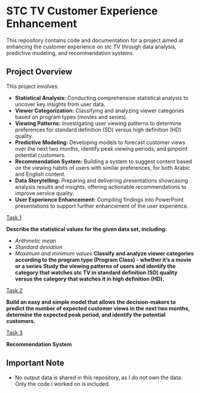 # STC TV Customer Experience Enhancement

This repository contains code and documentation for a project aimed at enhancing the customer experience on stc TV through data analysis, predictive modeling, and recommendation systems.

## Project Overview

This project involves:

- **Statistical Analysis:** Conducting comprehensive statistical analysis to uncover key insights from user data.
- **Viewer Categorization:** Classifying and analyzing viewer categories based on program types (movies and series).
- **Viewing Patterns:** Investigating user viewing patterns to determine preferences for standard definition (SD) versus high definition (HD) quality.
- **Predictive Modeling:** Developing models to forecast customer views over the next two months, identify peak viewing periods, and pinpoint potential customers.
- **Recommendation System:** Building a system to suggest content based on the viewing habits of users with similar preferences, for both Arabic and English content.
- **Data Storytelling:** Preparing and delivering presentations showcasing analysis results and insights, offering actionable recommendations to improve service quality.
- **User Experience Enhancement:** Compiling findings into PowerPoint presentations to support further enhancement of the user experience.

[Task 1](https://github.com/RinDataz/STC_VirtualWorkExperience/blob/main/Copy_of_RinadHassan_stc_TV_T1.ipynb)

**Describe the statistical values for the given data set, including:**
  - *Arithmetic mean*
  - *Standard deviation*
  - *Maximum and minimum values*
**Classify and analyze viewer categories according to the program type (Program Class) - whether it’s a movie or a series**
**Study the viewing patterns of users and identify the category that watches stc TV in standard definition (SD) quality versus the category that watches it in high definition (HD).**

[Task 2](https://github.com/RinDataz/STC_VirtualWorkExperience/blob/main/Copy_of_RinadHassan_stc_TV_T2.ipynb)

**Build an easy and simple model that allows the decision-makers to predict the number of expected customer views in the next two months, determine the expected peak period, and identify the potential customers.**

[Task 3](https://github.com/RinDataz/STC_VirtualWorkExperience/blob/main/Copy_of_RinadHassan_stc_TV_T3.ipynb)

**Recommendation System**

## Important Note

- No output data is shared in this repository, as I do not own the data. Only the code I worked on is included.
